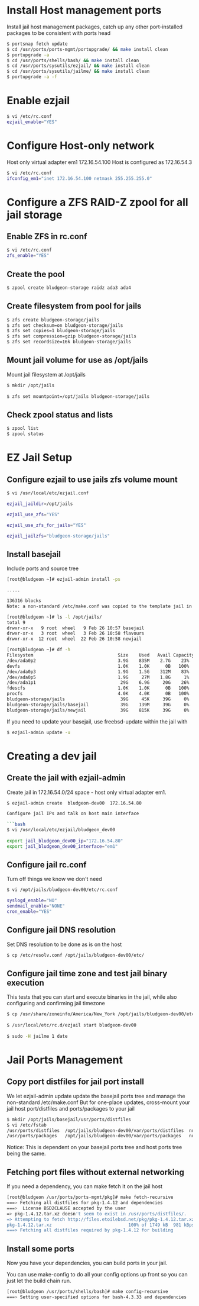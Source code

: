 # Install Host management ports

Install jail host management packages, catch up any other port-installed packages to be consistent with ports head

```bash
$ portsnap fetch update
$ cd /usr/ports/ports-mgmt/portupgrade/ && make install clean
$ portupgrade -a
$ cd /usr/ports/shells/bash/ && make install clean
$ cd /usr/ports/sysutils/ezjail/ && make install clean
$ cd /usr/ports/sysutils/jailme/ && make install clean
$ portupgrade -a -f
```

# Enable ezjail

```bash
$ vi /etc/rc.conf
ezjail_enable="YES"
```

# Configure Host-only network
Host only virtual adapter em1 172.16.54.100 Host is configured as 172.16.54.3

```bash
$ vi /etc/rc.conf
ifconfig_em1="inet 172.16.54.100 netmask 255.255.255.0"
```


# Configure a ZFS RAID-Z zpool for all jail storage

## Enable ZFS in rc.conf

```bash
$ vi /etc/rc.conf
zfs_enable="YES"
```

## Create the pool

```bash
$ zpool create bludgeon-storage raidz ada3 ada4
```

## Create filesystem from pool for jails

```bash
$ zfs create bludgeon-storage/jails
$ zfs set checksum=on bludgeon-storage/jails
$ zfs set copies=1 bludgeon-storage/jails
$ zfs set compression=gzip bludgeon-storage/jails
$ zfs set recordsize=16k bludgeon-storage/jails
```

## Mount jail volume for use as /opt/jails

Mount jail filesystem at /opt/jails

```bash
$ mkdir /opt/jails
 
$ zfs set mountpoint=/opt/jails bludgeon-storage/jails
```

## Check zpool status and lists

```bash
$ zpool list
$ zpool status
```



# EZ Jail Setup

## Configure ezjail to use jails zfs volume mount

```bash
$ vi /usr/local/etc/ezjail.conf

ezjail_jaildir=/opt/jails

ezjail_use_zfs="YES"

ezjail_use_zfs_for_jails="YES"

ezjail_jailzfs="bludgeon-storage/jails"
```


## Install basejail

Include ports and source tree

```bash
[root@bludgeon ~]# ezjail-admin install -ps

.....

136316 blocks
Note: a non-standard /etc/make.conf was copied to the template jail in order to get the ports collection running inside jails.

[root@bludgeon ~]# ls -l /opt/jails/
total 9
drwxr-xr-x   9 root  wheel   9 Feb 26 10:57 basejail
drwxr-xr-x   3 root  wheel   3 Feb 26 10:58 flavours
drwxr-xr-x  12 root  wheel  22 Feb 26 10:58 newjail

[root@bludgeon ~]# df -h
Filesystem                                Size    Used   Avail Capacity  Mounted on
/dev/ada0p2                               3.9G    835M    2.7G    23%    /
devfs                                     1.0K    1.0K      0B   100%    /dev
/dev/ada0p3                               1.9G    1.5G    312M    83%    /var
/dev/ada0p5                               1.9G     27M    1.8G     1%    /tmp
/dev/ada1p1                                29G    6.9G     20G    26%    /usr
fdescfs                                   1.0K    1.0K      0B   100%    /dev/fd
procfs                                    4.0K    4.0K      0B   100%    /proc
bludgeon-storage/jails                     39G     45K     39G     0%    /opt/jails
bludgeon-storage/jails/basejail            39G    139M     39G     0%    /opt/jails/basejail
bludgeon-storage/jails/newjail             39G    815K     39G     0%    /opt/jails/newjail
```

If you need to update your basejail, use freebsd-update within the jail with

```bash
$ ezjail-admin update -u
```


# Creating a dev jail

## Create the jail with ezjail-admin

Create jail in 172.16.54.0/24 space - host only virtual adapter em1.

```bash
$ ezjail-admin create  bludgeon-dev00  172.16.54.80

Configure jail IPs and talk on host main interface

```bash
$ vi /usr/local/etc/ezjail/bludgeon_dev00
 
export jail_bludgeon_dev00_ip="172.16.54.80"
export jail_bludgeon_dev00_interface="em1"
```

## Configure jail rc.conf

Turn off things we know we don't need

```bash
$ vi /opt/jails/bludgeon-dev00/etc/rc.conf

syslogd_enable="NO"
sendmail_enable="NONE"
cron_enable="YES"
```
 
## Configure jail DNS resolution

Set DNS resolution to be done as is on the host

```bash
$ cp /etc/resolv.conf /opt/jails/bludgeon-dev00/etc/
```

## Configure jail time zone and test jail binary execution

This tests that you can start and execute binaries in the jail, while also configuring and confirming jail timezone

```bash
$ cp /usr/share/zoneinfo/America/New_York /opt/jails/bludgeon-dev00/etc/localtime
 
$ /usr/local/etc/rc.d/ezjail start bludgeon-dev00
 
$ sudo -H jailme 1 date
```


# Jail Ports Management

## Copy port distfiles for jail port install

We let ezjail-admin update update the basejail ports tree and manage the non-standard /etc/make.conf
But for one-place updates, cross-mount your jail host port/distfiles and ports/packages to your jail

```bash
$ mkdir /opt/jails/basejail/usr/ports/distfiles
$ vi /etc/fstab
/usr/ports/distfiles  /opt/jails/bludgeon-dev00/var/ports/distfiles  nullfs ro 0 0
/usr/ports/packages   /opt/jails/bludgeon-dev00/var/ports/packages   nullfs ro 0 0
```

Notice: This is dependent on your basejail ports tree and host ports tree being the same.


## Fetching port files without external networking

If you need a dependency, you can make fetch it on the jail host

```bash
[root@bludgeon /usr/ports/ports-mgmt/pkg]# make fetch-recursive
===> Fetching all distfiles for pkg-1.4.12 and dependencies
===>  License BSD2CLAUSE accepted by the user
=> pkg-1.4.12.tar.xz doesn't seem to exist in /usr/ports/distfiles/.
=> Attempting to fetch http://files.etoilebsd.net/pkg/pkg-1.4.12.tar.xz
pkg-1.4.12.tar.xz                             100% of 1749 kB  981 kBps 00m02s
===> Fetching all distfiles required by pkg-1.4.12 for building
```

## Install some ports

Now you have your dependencies, you can build ports in your jail.

You can use make-config to do all your config options up front so you can just let the build chain run.

```bash
[root@bludgeon /usr/ports/shells/bash]# make config-recursive
===> Setting user-specified options for bash-4.3.33 and dependencies
```

